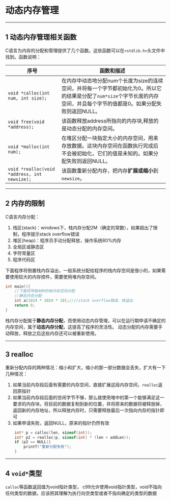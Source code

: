 # 动态内存管理

---
## 1  动态内存管理相关函数

C语言为内存的分配和管理提供了几个函数。这些函数可以在` <stdlib.h> `头文件中找到。函数说明：

序号|函数和描述
---|---
`void *calloc(int num, int size);`|在内存中动态地分配num个长度为size的连续空间，并将每一个字节都初始化为0。所以它的结果是分配了`num*size`个字节长度的内存空间，并且每个字节的值都是0。如果分配失败则返回NULL。
`void free(void *address); `|该函数释放address所指向的内存块,释放的是动态分配的内存空间。
`void *malloc(int num); `|在堆区分配一块指定大小的内存空间，用来存放数据。这块内存空间在函数执行完成后不会被初始化，它们的值是未知的。如果分配失败则返回NULL。
`void *realloc(void *address, int newsize); `|该函数重新分配内存，把内存**扩展或缩小**到`newsize`。

---
## 2 内存的限制

C语言内存分配：

1. 栈区(stack)：windows下，栈内存分配2M（确定的常数），如果超出了限制，程序提示stack overflow错误
1. 堆区(heap)：程序员手动分配释放，操作系统80%内存
1. 全局区或静态区
1. 字符常量区
1. 程序代码区

下面程序将倒置栈内存溢出，一般系统分配给程序的栈内存空间是很小的，如果需要使用较大的内存控件，需要使用堆内存空间。

```c
int main(){
    //下面将导致40M的栈内存空间分配
    //静态内存分配
    int a[1024 * 1024 * 10];////stack overflow错误，栈溢出
    return 0;
}
```

栈内存分配属于**静态内存分配**，而使用动态内存管理，可以在运行期申请不确定的内存空间，属于**动态内存分配**，这提高了程序的灵活性。
动态分配的内存需要手动释放，释放之后这些内存还可以被重新使用。

---
## 3 realloc

重新分配内存的两种情况：缩小和扩大，缩小的那一部分数据会丢失，扩大有一下几种情况：

1. 如果当前内存段后面有需要的内存空间，直接扩展这段内存空间，`realloc`返回原指针
2. 如果当前内存段后面的空闲字节不够，那么就使用堆中的第一个能够满足这一要求的内存块，将目前的数据复制到新的位置，并将原来的数据将被释放掉，返回新的内存地址，所以释放内存时，只需要释放最后一次指向内存的指针即可
3. 如果申请失败，返回NULL，原来的指针仍然有效

```c
    int* p = calloc(len, sizeof(int));    
    int* p2 = realloc(p, sizeof(int) * (len + addLen));
    if (p2 == NULL){
        printf("重新分配失败");
    }
```

---
## 4 `void*`类型

`calloc`等函数返回值为void指针类型， c99允许使用void指针类型，void不指向任何类型的数据，应该把其理解为执行向空类型或者不指向确定的类型的数据